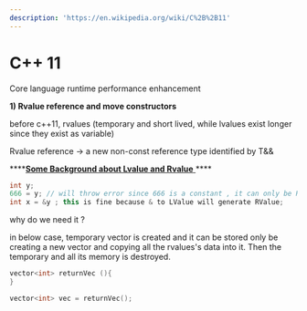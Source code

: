 ```yaml
---
description: 'https://en.wikipedia.org/wiki/C%2B%2B11'
---
```


# C++ 11

Core language runtime performance enhancement 

**1\) Rvalue reference and move constructors**

before c++11, rvalues \(temporary and short lived, while lvalues exist longer since they exist as variable\)

Rvalue reference -&gt; a new non-const reference type identified by T&&

\*\*\*\*[**Some Background about Lvalue and Rvalue** ](https://www.internalpointers.com/post/understanding-meaning-lvalues-and-rvalues-c)\*\*\*\*

```cpp
int y;
666 = y; // will throw error since 666 is a constant , it can only be Rvalue
int x = &y ; this is fine because & to LValue will generate RValue;


```



why do we need it ? 

in below case, temporary vector is created and it can be stored only be creating a new vector and copying all the rvalues's data into it. Then the temporary and all its memory is destroyed. 

```cpp
vector<int> returnVec (){
}

vector<int> vec = returnVec();

```

